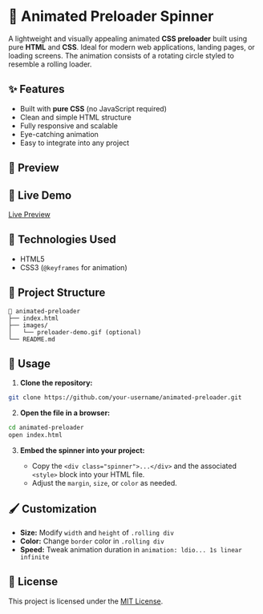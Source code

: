 

# 🔄 Animated Preloader Spinner

A lightweight and visually appealing animated **CSS preloader** built using pure **HTML** and **CSS**. Ideal for modern web applications, landing pages, or loading screens. The animation consists of a rotating circle styled to resemble a rolling loader.

## ✨ Features

* Built with **pure CSS** (no JavaScript required)
* Clean and simple HTML structure
* Fully responsive and scalable
* Eye-catching animation
* Easy to integrate into any project

## 📸 Preview



## 🚀 Live Demo

[Live Preview](#) <!-- Replace with GitHub Pages or any live deployment URL -->

## 🧱 Technologies Used

* HTML5
* CSS3 (`@keyframes` for animation)

## 📂 Project Structure

```
📁 animated-preloader
├── index.html
├── images/
│   └── preloader-demo.gif (optional)
└── README.md
```

## 🔧 Usage

1. **Clone the repository:**

```bash
git clone https://github.com/your-username/animated-preloader.git
```

2. **Open the file in a browser:**

```bash
cd animated-preloader
open index.html
```

3. **Embed the spinner into your project:**

   * Copy the `<div class="spinner">...</div>` and the associated `<style>` block into your HTML file.
   * Adjust the `margin`, `size`, or `color` as needed.

## 🖌️ Customization

* **Size:** Modify `width` and `height` of `.rolling div`
* **Color:** Change `border` color in `.rolling div`
* **Speed:** Tweak animation duration in `animation: ldio... 1s linear infinite`

## 📄 License

This project is licensed under the [MIT License](LICENSE).

